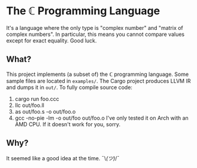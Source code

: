 # The ℂ Programming Language
It's a language where the only type is "complex number" and "matrix of complex numbers". In particular, this means you cannot compare values except for exact equality. Good luck.

## What?
This project implements (a subset of) the ℂ programming language. Some sample files are located in `examples/`. The Cargo project produces LLVM IR and dumps it in `out/`. To fully compile source code:
1. cargo run foo.ccc
2. llc out/foo.ll
3. as out/foo.s -o out/foo.o
4. gcc -no-pie -lm -o out/foo out/foo.o
I've only tested it on Arch with an AMD CPU. If it doesn't work for you, sorry.

## Why?
It seemed like a good idea at the time. ¯\\_(ツ)_/¯

